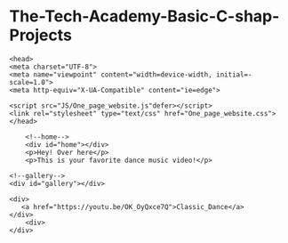 # The-Tech-Academy-Basic-C-shap-Projects

<!DOCTYPE html>
<html lang="en">

	<head>
	<meta charset="UTF-8">
	<meta name="viewpoint" content="width=device-width, initial=-scale=1.0">
	<meta http-equiv="X-UA-Compatible" content="ie=edge">
	
	<script src="JS/One_page_website.js"defer></script>
	<link rel="stylesheet" type="text/css" href="One_page_website.css">
	</head>

		<!--home-->
		<div id="home"></div>
		<p>Hey! Over here</p>
		<p>This is your favorite dance music video!</p>
		
	<!--gallery-->
	<div id="gallery"></div>

	<div>
       <a href="https://youtu.be/OK_OyQxce7Q">Classic_Dance</a>
    </div>
		<div>
	</div>	
